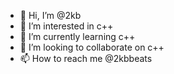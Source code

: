 - 👋 Hi, I’m @2kb
- 👀 I’m interested in c++
- 🌱 I’m currently learning c++
- 💞️ I’m looking to collaborate on c++
- 📫 How to reach me @2kbbeats

<!---
real2kb/real2kb is a ✨ special ✨ repository because its `README.md` (this file) appears on your GitHub profile.
You can click the Preview link to take a look at your changes.
--->
